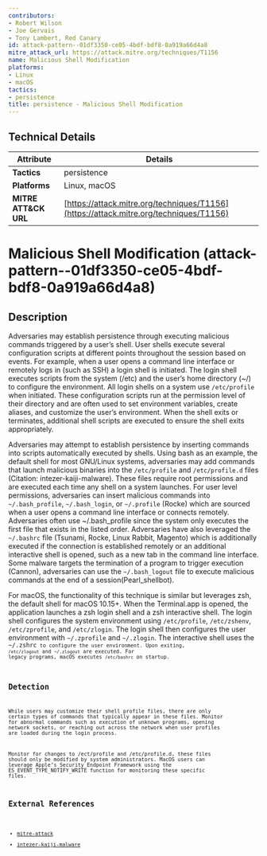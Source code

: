 ```yaml
---
contributors:
- Robert Wilson
- Joe Gervais
- Tony Lambert, Red Canary
id: attack-pattern--01df3350-ce05-4bdf-bdf8-0a919a66d4a8
mitre_attack_url: https://attack.mitre.org/techniques/T1156
name: Malicious Shell Modification
platforms:
- Linux
- macOS
tactics:
- persistence
title: persistence - Malicious Shell Modification
---
```


## Technical Details

| Attribute | Details |
|-----------|----------|
| **Tactics** | persistence |
| **Platforms** | Linux, macOS |
| **MITRE ATT&CK URL** | [https://attack.mitre.org/techniques/T1156](https://attack.mitre.org/techniques/T1156) |

# Malicious Shell Modification (attack-pattern--01df3350-ce05-4bdf-bdf8-0a919a66d4a8)

## Description
Adversaries may establish persistence through executing malicious commands triggered by a user’s shell. User shells execute several configuration scripts at different points throughout the session based on events. For example, when a user opens a command line interface or remotely logs in (such as SSH) a login shell is initiated. The login shell executes scripts from the system (/etc) and the user’s home directory (~/) to configure the environment. All login shells on a system use <code>/etc/profile</code> when initiated. These configuration scripts run at the permission level of their directory and are often used to set environment variables, create aliases, and customize the user’s environment. When the shell exits or terminates, additional shell scripts are executed to ensure the shell exits appropriately. 

Adversaries may attempt to establish persistence by inserting commands into scripts automatically executed by shells. Using bash as an example, the default shell for most GNU/Linux systems, adversaries may add commands that launch malicious binaries into the <code>/etc/profile</code> and <code>/etc/profile.d</code> files (Citation: intezer-kaiji-malware). These files require root permissions and are executed each time any shell on a system launches. For user level permissions, adversaries can insert malicious commands into <code>~/.bash_profile</code>, <code>~/.bash_login</code>, or <code>~/.profile</code> (Rocke) which are sourced when a user opens a command line interface or connects remotely. Adversaries often use ~/.bash_profile since the system only executes the first file that exists in the listed order. Adversaries have also leveraged the <code>~/.bashrc</code> file (Tsunami, Rocke, Linux Rabbit, Magento) which is additionally executed if the connection is established remotely or an additional interactive shell is opened, such as a new tab in the command line interface. Some malware targets the termination of a program to trigger execution (Cannon), adversaries can use the <code>~/.bash_logout</code> file to execute malicious commands at the end of a session(Pearl_shellbot). 

For macOS, the functionality of this technique is similar but leverages zsh, the default shell for macOS 10.15+. When the Terminal.app is opened, the application launches a zsh login shell and a zsh interactive shell. The login shell configures the system environment using <code>/etc/profile</code>, <code>/etc/zshenv</code>, <code>/etc/zprofile</code>, and <code>/etc/zlogin</code>. The login shell then configures the user environment with <code>~/.zprofile</code> and <code>~/.zlogin</code>. The interactive shell uses the <code>~/.zshrc<code> to configure the user environment. Upon exiting, <code>/etc/zlogout</code> and <code>~/.zlogout</code> are executed. For legacy programs, macOS executes <code>/etc/bashrc</code> on startup.

## Detection
While users may customize their shell profile files, there are only certain types of commands that typically appear in these files. Monitor for abnormal commands such as execution of unknown programs, opening network sockets, or reaching out across the network when user profiles are loaded during the login process.

Monitor for changes to /ect/profile and /etc/profile.d, these files should only be modified by system administrators. MacOS users can leverage Apple’s Security Endpoint Framework using the ES_EVENT_TYPE_NOTIFY_WRITE function for monitoring these specific files. 


## External References
- [mitre-attack](https://attack.mitre.org/techniques/T1156)
- [intezer-kaiji-malware](https://www.intezer.com/blog/research/kaiji-new-chinese-linux-malware-turning-to-golang/)
